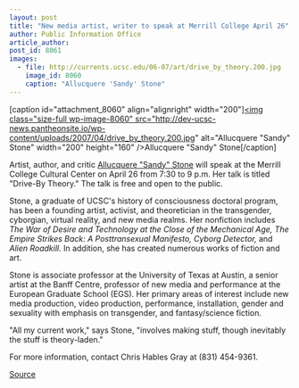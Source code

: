```yaml
---
layout: post
title: "New media artist, writer to speak at Merrill College April 26"
author: Public Information Office
article_author: 
post_id: 8061
images:
  - file: http://currents.ucsc.edu/06-07/art/drive_by_theory.200.jpg
    image_id: 8060
    caption: "Allucquere 'Sandy' Stone"
---
```


[caption id="attachment_8060" align="alignright" width="200"]<a href="http://dev-ucsc-news.pantheonsite.io/wp-content/uploads/2007/04/drive_by_theory.200.jpg"><img class="size-full wp-image-8060" src="http://dev-ucsc-news.pantheonsite.io/wp-content/uploads/2007/04/drive_by_theory.200.jpg" alt="Allucquere "Sandy" Stone" width="200" height="160" /></a>Allucquere "Sandy" Stone[/caption]
<a name="content" id="content"></a>
<p>
  Artist, author, and critic <a href="http://sandystone.com">Allucquere "Sandy" Stone</a> will speak at the Merrill College Cultural Center on April 26 from 7:30 to 9 p.m. Her talk is titled "Drive-By Theory." The talk is free and open to the public.
</p>
<p>
  Stone, a graduate of UCSC's history of consciousness doctoral program, has been a founding artist, activist, and theoretician in the transgender, cyborgian, virtual reality, and new media realms. Her nonfiction includes <i>The War of Desire and Technology at the Close of the Mechanical Age, The Empire Strikes Back: A Posttransexual Manifesto, Cyborg Detector,</i> and <i>Alien Roadkill.</i> In addition, she has created numerous works of fiction and art.
</p>
<p>
  Stone is associate professor at the University of Texas at Austin, a senior artist at the Banff Centre, professor of new media and performance at the European Graduate School (EGS). Her primary areas of interest include new media production, video production, performance, installation, gender and sexuality with emphasis on transgender, and fantasy/science fiction.
</p>
<p>
  "All my current work," says Stone, "involves making stuff, though inevitably the stuff is theory-laden."
</p>
<p>
  For more information, contact Chris Hables Gray at (831) 454-9361.
</p>
<p><a href="http://www1.ucsc.edu/currents/06-07/04-16/brief-stone.asp" title="Permalink to brief-stone">Source</a></p>
